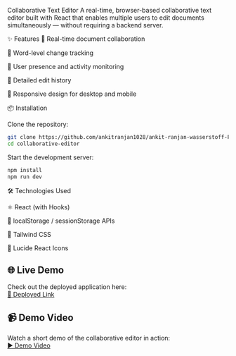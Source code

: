 Collaborative Text Editor
A real-time, browser-based collaborative text editor built with React that enables multiple users to edit documents simultaneously — without requiring a backend server.

✨ Features
🔄 Real-time document collaboration

📝 Word-level change tracking

🧍 User presence and activity monitoring

📜 Detailed edit history

📱 Responsive design for desktop and mobile


📦 Installation

Clone the repository:

```bash
git clone https://github.com/ankitranjan1028/ankit-ranjan-wasserstoff-FrontEndInternTask.git
cd collaborative-editor
```

Start the development server:

```bash
npm install
npm run dev
```


🛠 Technologies Used

⚛️ React (with Hooks)

🧠 localStorage / sessionStorage APIs

💨 Tailwind CSS

🎨 Lucide React Icons                  


## 🌐 Live Demo

Check out the deployed application here:  
[🔗 Deployed Link](https://ankit-ranjan-wasserstoff-front-end-intern-task.vercel.app/)

## 📹 Demo Video

Watch a short demo of the collaborative editor in action:  
[▶️ Demo Video](https://drive.google.com/file/d/1C2nsXe5kAjMHbflRPC-uz14BrHoTk5CR/view?usp=sharing)

